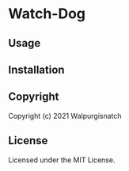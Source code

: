 # Watch-Dog

## Usage

## Installation

## Copyright

Copyright (c) 2021 Walpurgisnatch

## License

Licensed under the MIT License.
